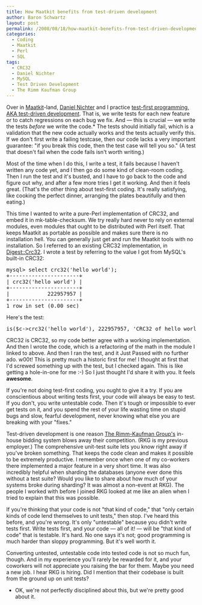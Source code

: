 ```yaml
---
title: How Maatkit benefits from test-driven development
author: Baron Schwartz
layout: post
permalink: /2008/08/18/how-maatkit-benefits-from-test-driven-development/
categories:
  - Coding
  - Maatkit
  - Perl
  - SQL
tags:
  - CRC32
  - Daniel Nichter
  - MySQL
  - Test Driven Development
  - The Rimm Kaufman Group
---
```

Over in [Maatkit][1]-land, [Daniel Nichter][2] and I practice [test-first programming, AKA test-driven development][3]. That is, we write tests for each new feature or to catch regressions on each bug we fix. And &#8212; this is crucial &#8212; we write the tests *before* we write the code.* The tests should initially fail, which is a validation that the new code actually works and the tests actually verify this. If we don't first write a failing testcase, then our code lacks a very important guarantee: "if you break this code, then the test case will tell you so." (A test that doesn't fail when the code fails isn't worth writing.)

<!--more-->

Most of the time when I do this, I write a test, it fails because I haven't written any code yet, and I then go do some kind of clean-room coding. Then I run the test and it's busted, and I have to go back to the code and figure out why, and after a few more tries I get it working. And then it feels great. (That's the other thing about test-first coding. It's really satisfying, like cooking the perfect dinner, arranging the plates beautifully and then eating.)

This time I wanted to write a pure-Perl implementation of CRC32, and embed it in mk-table-checksum. We try really hard never to rely on external modules, even modules that ought to be distributed with Perl itself. That keeps Maatkit as portable as possible and makes sure there is no installation hell. You can generally just get and run the Maatkit tools with no installation. So I referred to an existing CRC32 implementation, in [Digest::Crc32][4]. I wrote a test by referring to the value I got from MySQL's built-in CRC32:

<pre>mysql> select crc32('hello world');
+----------------------+
| crc32('hello world') |
+----------------------+
|            222957957 | 
+----------------------+
1 row in set (0.00 sec)
</pre>

Here's the test:

<pre>is($c-&gt;crc32('hello world'), 222957957, 'CRC32 of hello world');</pre>

CRC32 is CRC32, so my code better agree with a working implementation. And then I wrote the code, which is a refactoring of the math in the module I linked to above. And then I ran the test, and it Just Passed with no further ado. w00t! This is pretty much a historic first for me! I thought at first that I'd screwed something up with the test, but I checked again. This is like getting a hole-in-one for me :-) So I just thought I'd share it with you. It feels **awesome**.

If you're not doing test-first coding, you ought to give it a try. If you are conscientious about writing tests first, your code will always be easy to test. If you don't, you write untestable code. Then it's tough or impossible to ever get tests on it, and you spend the rest of your life wasting time on stupid bugs and slow, fearful development, never knowing what else you are breaking with your "fixes."

Test-driven development is one reason [The Rimm-Kaufman Group's][5] in-house bidding system blows away their competition. (RKG is my previous employer.) The comprehensive unit-test suite lets you know right away if you've broken something. That keeps the code clean and makes it possible to be extremely productive. I remember once when one of my co-workers there implemented a major feature in a very short time. It was also incredibly helpful when sharding the databases (anyone ever done this without a test suite? Would you like to share about how much of your systems broke during sharding? It was almost a non-event at RKG). The people I worked with before I joined RKG looked at me like an alien when I tried to explain that this was possible.

If you're thinking that your code is not "that kind of code," that "only certain kinds of code lend themselves to unit tests," then stop. I've heard this before, and you're wrong. It's only "untestable" because you didn't write tests first. Write tests first, and your code &#8212; all of it! &#8212; will be "that kind of code" that is testable. It's hard. No one says it's not; good programming is much harder than sloppy programming. But it's well worth it.

Converting untested, untestable code into tested code is not so much fun, though. And in my experience you'll rarely be rewarded for it, and your coworkers will not appreciate you raising the bar for them. Maybe you need a new job. I hear RKG is hiring. Did I mention that their codebase is built from the ground up on unit tests?

* OK, we're not perfectly disciplined about this, but we're pretty good about it.

 [1]: http://www.maatkit.org/
 [2]: http://hackmysql.com/
 [3]: http://en.wikipedia.org/wiki/Test-driven_development
 [4]: http://search.cpan.org/~fays/Digest-Crc32-0.01/Crc32.pm
 [5]: http://www.rimmkaufman.com/
